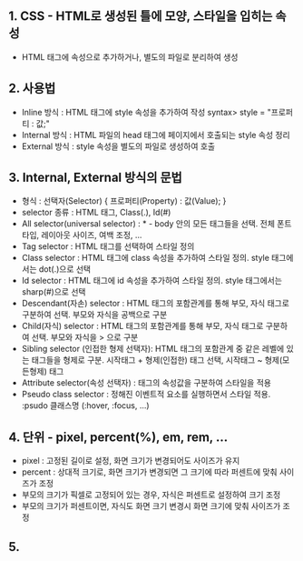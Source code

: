 ## 1. CSS - HTML로 생성된 틀에 모양, 스타일을 입히는 속성
- HTML 태그에 속성으로 추가하거나, 별도의 파일로 분리하여 생성

## 2. 사용법
- Inline 방식 : HTML 태그에 style 속성을 추가하여 작성
    syntax> style = "프로퍼티 : 값;"
- Internal 방식 : HTML 파일의 head 태그에 페이지에서 호출되는 style 속성 정리
- External 방식 : style 속성을 별도의 파일로 생성하여 호출

## 3. Internal, External 방식의 문법
- 형식 : 선택자(Selector) { 프로퍼티(Property) : 값(Value); }
- selector 종류 : HTML 태그, Class(.), Id(#)
- All selector(universal selector) : * - body 안의 모든 태그들을 선택. 전체 폰트 타입, 레이아웃 사이즈, 여백 조정, ...
- Tag selector : HTML 태그를 선택하여 스타일 정의
- Class selector : HTML 태그에 class 속성을 추가하여 스타일 정의. style 태그에서는 dot(.)으로 선택
- Id selector : HTML 태그에 id 속성을 추가하여 스타일 정의. style 태그에서는 sharp(#)으로 선택
- Descendant(자손) selector : HTML 태그의 포함관계를 통해 부모, 자식 태그로 구분하여 선택. 부모와 자식을 공백으로 구분
- Child(자식) selector : HTML 태그의 포함관계를 통해 부모, 자식 태그로 구분하여 선택. 부모와 자식을 > 으로 구분
- Sibling selector (인접한 형제 선택자): HTML 태그의 포함관계 중 같은 레벨에 있는 태그들을 형제로 구분. 시작태그 + 형제(인접한) 태그 선택, 시작태그 ~ 형제(모든형제) 태그
- Attribute selector(속성 선택자) : 태그의 속성값을 구분하여 스타일을 적용
- Pseudo class selector : 정해진 이벤트적 요소를 실행하면서 스타일 적용. :psudo 클래스명 (:hover, :focus, ...)

## 4. 단위 - pixel, percent(%), em, rem, ...
- pixel : 고정된 길이로 설정, 화면 크기가 변경되어도 사이즈가 유지
- percent : 상대적 크기로, 화면 크기가 변경되면 그 크기에 따라 퍼센트에 맞춰 사이즈가 조정
- 부모의 크기가 픽셀로 고정되어 있는 경우, 자식은 퍼센트로 설정하여 크기 조정
- 부모의 크기가 퍼센트이면, 자식도 화면 크기 변경시 화면 크기에 맞춰 사이즈가 조정

## 5. 